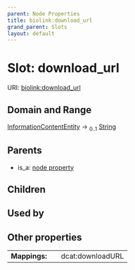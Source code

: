 ```yaml
---
parent: Node Properties
title: biolink:download_url
grand_parent: Slots
layout: default
---
```


# Slot: download_url




URI: [biolink:download_url](https://w3id.org/biolink/vocab/download_url)

## Domain and Range

[InformationContentEntity](InformationContentEntity.md) ->  <sub>0..1</sub> [String](types/String.md)

## Parents

 *  is_a: [node property](node_property.md)

## Children


## Used by


## Other properties

|  |  |  |
| --- | --- | --- |
| **Mappings:** | | dcat:downloadURL |

